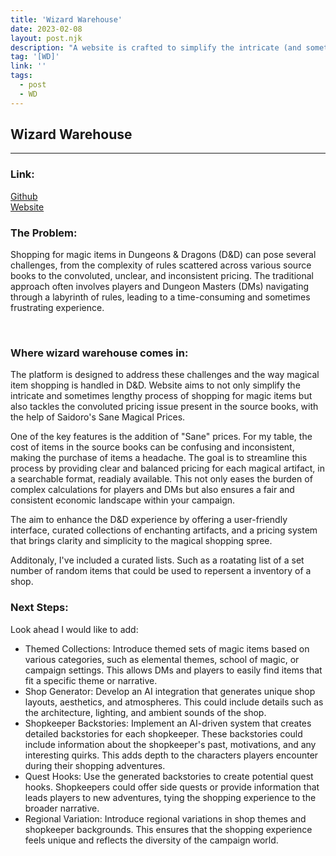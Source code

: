 ```yaml
---
title: 'Wizard Warehouse'
date: 2023-02-08
layout: post.njk
description: "A website is crafted to simplify the intricate (and sometimes lengthy) process of acquiring magical items in the vast world of Dungeons & Dragons. Offering an intuitive interface that allows DMs to effortlessly browse and select from a curated collection of enchanting artifacts, the site provides a user-friendly experience for players, streamlining the shopping process so they can spend more time immersed in the thrill of the adventure."
tag: '[WD]'
link: ''
tags:
  - post
  - WD
---
```


## Wizard Warehouse
---
### Link:
<a class="ls-link" href="#">Github</a></br>
<a class="ls-link" href="#">Website</a>
&nbsp;

### The Problem:
Shopping for magic items in Dungeons & Dragons (D&D) can pose several challenges, from the complexity of rules scattered across various source books to the convoluted, unclear, and inconsistent pricing. The traditional approach often involves players and Dungeon Masters (DMs) navigating through a labyrinth of rules, leading to a time-consuming and sometimes frustrating experience.

&nbsp;

### Where wizard warehouse comes in:
The platform is designed to address these challenges and the way magical item shopping is handled in D&D. Website aims to not only simplify the intricate and sometimes lengthy process of shopping for magic items but also tackles the convoluted pricing issue present in the source books, with the help of Saidoro's Sane Magical Prices.

One of the key features is the addition of "Sane" prices. For my table, the cost of items in the source books can be confusing and inconsistent, making the purchase of items a headache. The goal is to streamline this process by providing clear and balanced pricing for each magical artifact, in a searchable format, readialy available. This not only eases the burden of complex calculations for players and DMs but also ensures a fair and consistent economic landscape within your campaign.

The aim to enhance the D&D experience by offering a user-friendly interface, curated collections of enchanting artifacts, and a pricing system that brings clarity and simplicity to the magical shopping spree. 

Additonaly, I've included a curated lists. Such as a roatating list of a set number of random items that could be used to repersent a inventory of a shop. 

### Next Steps:
Look ahead I would like to add:
- Themed Collections: Introduce themed sets of magic items based on various categories, such as elemental themes, school of magic, or campaign settings. This allows DMs and players to easily find items that fit a specific theme or narrative.
- Shop Generator: Develop an AI integration that generates unique shop layouts, aesthetics, and atmospheres. This could include details such as the architecture, lighting, and ambient sounds of the shop.
- Shopkeeper Backstories: Implement an AI-driven system that creates detailed backstories for each shopkeeper. These backstories could include information about the shopkeeper's past, motivations, and any interesting quirks. This adds depth to the characters players encounter during their shopping adventures.
- Quest Hooks: Use the generated backstories to create potential quest hooks. Shopkeepers could offer side quests or provide information that leads players to new adventures, tying the shopping experience to the broader narrative.
- Regional Variation: Introduce regional variations in shop themes and shopkeeper backgrounds. This ensures that the shopping experience feels unique and reflects the diversity of the campaign world.